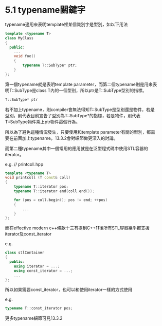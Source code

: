 # 5.1 typename關鍵字
typename適用來表明template裡某個識別字是型別，如以下用法

```cpp
template <typename T>
class MyClass
{
  public:
    ...
    void foo()
    {
        typename T::SubType* ptr;
    }
};
```

第一個typename就是表明template parameter，而第二個typename則是用來表明T::SubType是class T內的一個型別，所以ptr是T::SubType型別的指標。

```cpp
T::SubType* ptr
```
若不加上typename，則compiler會無法得知T::SubType是型別還是物件，若是型別，則代表目前宣告了型別為T::SubType*的指標，若是物件，則代表T::SubType物件乘上ptr物件這個行為。

所以為了避免這種情況發生，只要使用和template parameter有關的型別，都需要在前面加上typename。13.3.2會對細節做更深入的討論。

而第二種typename其中一個常用的應用就是在泛型程式碼中使用STL容器的iterator。

e.g.
// printcoll.hpp
```cpp
template <typename T>
void printcoll (T const& coll)
{
    typename T::iterator pos;
    typename T::iterator end(coll.end());

    for (pos = coll.begin(); pos != end; ++pos)
    {
        ...
    }
};
```

而在effective modern c++條款十三有提到C++11後所有STL容器幾乎都支援iterator及const_iterator

e.g.
```cpp
class stlContainer
{
  public:
    using iterator = ...;
    using const_iterator = ...;
    ...
};
```

所以如果需要const_iterator，也可以和使用iterator一樣的方式使用

e.g.
```cpp
typename T::const_iterator pos;
```

更多typename細節可見13.3.2
